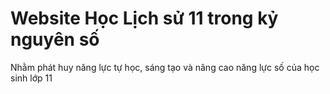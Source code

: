 # Website Học Lịch sử 11 trong kỷ nguyên số
Nhằm phát huy năng lực tự học, sáng tạo và nâng cao năng lực số của học sinh lớp 11
